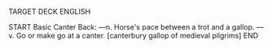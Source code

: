 TARGET DECK
ENGLISH

START
Basic
Canter
Back: —n. Horse's pace between a trot and a gallop. —v. Go or make go at a canter. [canterbury gallop of medieval pilgrims]
END
